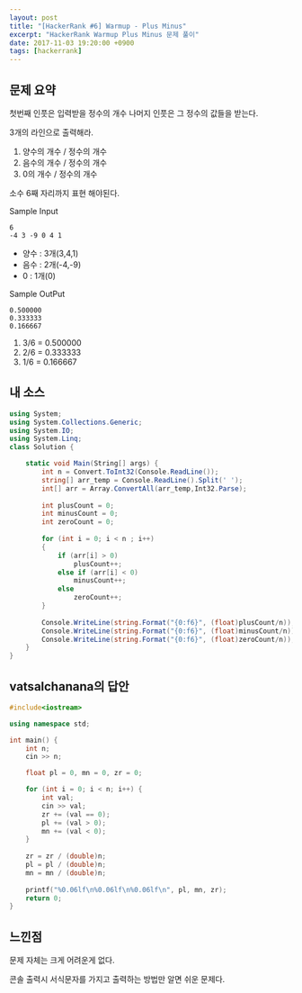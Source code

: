 ```yaml
---
layout: post
title: "[HackerRank #6] Warmup - Plus Minus"
excerpt: "HackerRank Warmup Plus Minus 문제 풀이"
date: 2017-11-03 19:20:00 +0900
tags: [hackerrank]
---
```


## 문제 요약

첫번째 인풋은 입력받을 정수의 개수
나머지 인풋은 그 정수의 값들을 받는다.

3개의 라인으로 출력해라.

1. 양수의 개수 / 정수의 개수
2. 음수의 개수 / 정수의 개수
3. 0의 개수 / 정수의 개수

소수 6째 자리까지 표현 해야된다.


Sample Input

```
6
-4 3 -9 0 4 1      
```

- 양수 : 3개(3,4,1)
- 음수 : 2개(-4,-9)
- 0 : 1개(0)

Sample OutPut

```
0.500000
0.333333
0.166667
```

1. 3/6 = 0.500000
2. 2/6 = 0.333333
3. 1/6 = 0.166667

## 내 소스

```csharp
using System;
using System.Collections.Generic;
using System.IO;
using System.Linq;
class Solution {

    static void Main(String[] args) {
        int n = Convert.ToInt32(Console.ReadLine());
        string[] arr_temp = Console.ReadLine().Split(' ');
        int[] arr = Array.ConvertAll(arr_temp,Int32.Parse);
        
        int plusCount = 0;
        int minusCount = 0;
        int zeroCount = 0;
        
        for (int i = 0; i < n ; i++)
        {
            if (arr[i] > 0)
                plusCount++;
            else if (arr[i] < 0)
                minusCount++;
            else
                zeroCount++;                
        }
        
        Console.WriteLine(string.Format("{0:f6}", (float)plusCount/n));
        Console.WriteLine(string.Format("{0:f6}", (float)minusCount/n));
        Console.WriteLine(string.Format("{0:f6}", (float)zeroCount/n));        
    }
}
```

## vatsalchanana의 답안

```cpp
#include<iostream>

using namespace std;

int main() {
    int n;
    cin >> n;

    float pl = 0, mn = 0, zr = 0;

    for (int i = 0; i < n; i++) {
        int val;
        cin >> val;
        zr += (val == 0);
        pl += (val > 0);
        mn += (val < 0);
    }
    
    zr = zr / (double)n;
    pl = pl / (double)n;
    mn = mn / (double)n;
    
    printf("%0.06lf\n%0.06lf\n%0.06lf\n", pl, mn, zr);
    return 0;
}
```

## 느낀점

문제 자체는 크게 어려운게 없다.

콘솔 출력시 서식문자를 가지고 출력하는 방법만 알면 쉬운 문제다.